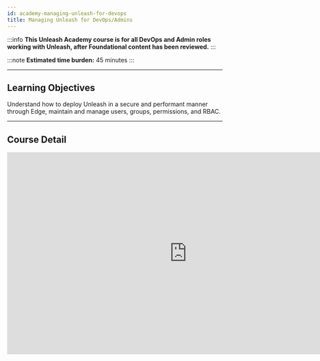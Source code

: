 ```yaml
---
id: academy-managing-unleash-for-devops
title: Managing Unleash for DevOps/Admins
---
```

:::info
**This Unleash Academy course is for all DevOps and Admin roles working with Unleash, after Foundational content has been reviewed.**
:::

:::note
**Estimated time burden:** 45 minutes
:::


---
  
## Learning Objectives 

Understand how to deploy Unleash in a secure and performant manner through Edge, maintain and manage users, groups, permissions, and RBAC.


---
  

## Course Detail

<iframe width="840" height="472" src="https://www.youtube.com/embed/videoseries?si=m0PkzvBqtGphGblK&amp;list=PLcVJ5JY19ncVxAesGfmcs8vshai0mSdAS" title="YouTube video player" frameborder="0" allow="accelerometer; autoplay; clipboard-write; encrypted-media; gyroscope; picture-in-picture; web-share" allowfullscreen playsinline></iframe>
